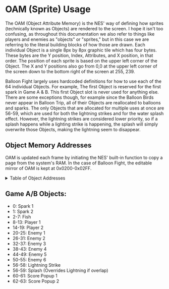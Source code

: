 # OAM (Sprite) Usage

The OAM (Object Attribute Memory) is the NES' way of defining how sprites (technically known as Objects) are rendered to the screen. I hope it isn't too confusing, as throughout this documentation we also refer to things like players and enemies as "objects" or "sprites," but in this case we are referring to the literal building blocks of how those are drawn. Each individual Object is a single 8px by 8px graphic tile which has four bytes. These bytes are the Y position, Index, Attributes, and X position, in that order. The position of each sprite is based on the upper left corner of the Object. The X and Y positions also go from 0,0 at the upper left corner of the screen down to the bottom right of the screen at 255, 239.

Balloon Fight largely uses hardcoded definitions for how to use each of the 64 individual Objects. For example, The first Object is reserved for the first spark in Game A & B. This first Object slot is never used for anything else. There are some exceptions though, for example since the Balloon Birds never appear in Balloon Trip, all of their Objects are reallocated to balloons and sparks. The only Objects that are allocated for multiple uses at once are 56-59, which are used for both the lightning strikes and for the water splash effect. However, the lightning strikes are considered lower priority, so if a splash happens while a lighting strike is happening, the splash will simply overwrite those Objects, making the lightning seem to disappear.

## Object Memory Addresses

OAM is updated each frame by initiating the NES' built-in function to copy a page from the system's RAM. In the case of Balloon Fight, the editable mirror of OAM is kept at 0x0200-0x02FF.

<details>
	<summary>Table of Object Addresses</summary>
 
|Object|Y Pos|Tile Index|Attribute|X Pos|
|:---|---:|---:|---:|---:|
|Object 0|`0x0200`|`0x0201`|`0x0202`|`0x0203`|
|Object 1|`0x0204`|`0x0205`|`0x0206`|`0x0207`|
|Object 2|`0x0208`|`0x0209`|`0x020A`|`0x020B`|
|Object 3|`0x020C`|`0x020D`|`0x020E`|`0x020F`|
|Object 4|`0x0210`|`0x0211`|`0x0212`|`0x0213`|
|Object 5|`0x0214`|`0x0215`|`0x0216`|`0x0217`|
|Object 6|`0x0218`|`0x0219`|`0x021A`|`0x021B`|
|Object 7|`0x021C`|`0x021D`|`0x021E`|`0x021F`|
|Object 8|`0x0220`|`0x0221`|`0x0222`|`0x0223`|
|Object 9|`0x0224`|`0x0225`|`0x0226`|`0x0227`|
|Object 10|`0x0228`|`0x0229`|`0x022A`|`0x022B`|
|Object 11|`0x022C`|`0x022D`|`0x022E`|`0x022F`|
|Object 12|`0x0230`|`0x0231`|`0x0232`|`0x0233`|
|Object 13|`0x0234`|`0x0235`|`0x0236`|`0x0237`|
|Object 14|`0x0238`|`0x0239`|`0x023A`|`0x023B`|
|Object 15|`0x023C`|`0x023D`|`0x023E`|`0x023F`|
|Object 16|`0x0240`|`0x0241`|`0x0242`|`0x0243`|
|Object 17|`0x0244`|`0x0245`|`0x0246`|`0x0247`|
|Object 18|`0x0248`|`0x0249`|`0x024A`|`0x024B`|
|Object 19|`0x024C`|`0x024D`|`0x024E`|`0x024F`|
|Object 20|`0x0250`|`0x0251`|`0x0252`|`0x0253`|
|Object 21|`0x0254`|`0x0255`|`0x0256`|`0x0257`|
|Object 22|`0x0258`|`0x0259`|`0x025A`|`0x025B`|
|Object 23|`0x025C`|`0x025D`|`0x025E`|`0x025F`|
|Object 24|`0x0260`|`0x0261`|`0x0262`|`0x0263`|
|Object 25|`0x0264`|`0x0265`|`0x0266`|`0x0267`|
|Object 26|`0x0268`|`0x0269`|`0x026A`|`0x026B`|
|Object 27|`0x026C`|`0x026D`|`0x026E`|`0x026F`|
|Object 28|`0x0270`|`0x0271`|`0x0272`|`0x0273`|
|Object 29|`0x0274`|`0x0275`|`0x0276`|`0x0277`|
|Object 30|`0x0278`|`0x0279`|`0x027A`|`0x027B`|
|Object 31|`0x027C`|`0x027D`|`0x027E`|`0x027F`|
|Object 32|`0x0280`|`0x0281`|`0x0282`|`0x0283`|
|Object 33|`0x0284`|`0x0285`|`0x0286`|`0x0287`|
|Object 34|`0x0288`|`0x0289`|`0x028A`|`0x028B`|
|Object 35|`0x028C`|`0x028D`|`0x028E`|`0x028F`|
|Object 36|`0x0290`|`0x0291`|`0x0292`|`0x0293`|
|Object 37|`0x0294`|`0x0295`|`0x0296`|`0x0297`|
|Object 38|`0x0298`|`0x0299`|`0x029A`|`0x029B`|
|Object 39|`0x029C`|`0x029D`|`0x029E`|`0x029F`|
|Object 40|`0x02A0`|`0x02A1`|`0x02A2`|`0x02A3`|
|Object 41|`0x02A4`|`0x02A5`|`0x02A6`|`0x02A7`|
|Object 42|`0x02A8`|`0x02A9`|`0x02AA`|`0x02AB`|
|Object 43|`0x02AC`|`0x02AD`|`0x02AE`|`0x02AF`|
|Object 44|`0x02B0`|`0x02B1`|`0x02B2`|`0x02B3`|
|Object 45|`0x02B4`|`0x02B5`|`0x02B6`|`0x02B7`|
|Object 46|`0x02B8`|`0x02B9`|`0x02BA`|`0x02BB`|
|Object 47|`0x02BC`|`0x02BD`|`0x02BE`|`0x02BF`|
|Object 48|`0x02C0`|`0x02C1`|`0x02C2`|`0x02C3`|
|Object 49|`0x02C4`|`0x02C5`|`0x02C6`|`0x02C7`|
|Object 50|`0x02C8`|`0x02C9`|`0x02CA`|`0x02CB`|
|Object 51|`0x02CC`|`0x02CD`|`0x02CE`|`0x02CF`|
|Object 52|`0x02D0`|`0x02D1`|`0x02D2`|`0x02D3`|
|Object 53|`0x02D4`|`0x02D5`|`0x02D6`|`0x02D7`|
|Object 54|`0x02D8`|`0x02D9`|`0x02DA`|`0x02DB`|
|Object 55|`0x02DC`|`0x02DD`|`0x02DE`|`0x02DF`|
|Object 56|`0x02E0`|`0x02E1`|`0x02E2`|`0x02E3`|
|Object 57|`0x02E4`|`0x02E5`|`0x02E6`|`0x02E7`|
|Object 58|`0x02E8`|`0x02E9`|`0x02EA`|`0x02EB`|
|Object 59|`0x02EC`|`0x02ED`|`0x02EE`|`0x02EF`|
|Object 60|`0x02F0`|`0x02F1`|`0x02F2`|`0x02F3`|
|Object 61|`0x02F4`|`0x02F5`|`0x02F6`|`0x02F7`|
|Object 62|`0x02F8`|`0x02F9`|`0x02FA`|`0x02FB`|
|Object 63|`0x02FC`|`0x02FD`|`0x02FE`|`0x02FF`|

</details>

## Game A/B Objects:
* 0: Spark 1
* 1: Spark 2
* 2-7: Fish
* 8-13: Player 1
* 14-19: Player 2
* 20-25: Enemy 1
* 26-31: Enemy 2
* 32-37: Enemy 3
* 38-43: Enemy 4
* 44-49: Enemy 5
* 50-55: Enemy 6
* 56-58: Lightning Strike
* 56-59: Splash (Overrides Lightning if overlap)
* 60-61: Score Popup 1
* 62-63: Score Popup 2